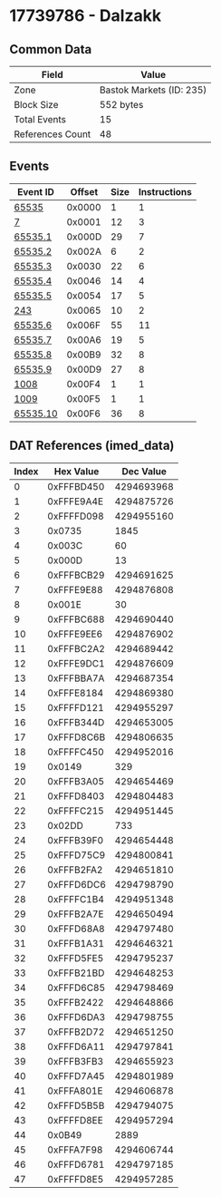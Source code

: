 # 17739786 - Dalzakk

## Common Data

| Field            | Value                    |
|------------------|--------------------------|
| Zone             | Bastok Markets (ID: 235) |
| Block Size       | 552 bytes                |
| Total Events     | 15                       |
| References Count | 48                       |

## Events

| Event ID                  | Offset   |   Size |   Instructions |
|---------------------------|----------|--------|----------------|
| [65535](./65535.md)       | 0x0000   |      1 |              1 |
| [7](./7.md)               | 0x0001   |     12 |              3 |
| [65535.1](./65535.1.md)   | 0x000D   |     29 |              7 |
| [65535.2](./65535.2.md)   | 0x002A   |      6 |              2 |
| [65535.3](./65535.3.md)   | 0x0030   |     22 |              6 |
| [65535.4](./65535.4.md)   | 0x0046   |     14 |              4 |
| [65535.5](./65535.5.md)   | 0x0054   |     17 |              5 |
| [243](./243.md)           | 0x0065   |     10 |              2 |
| [65535.6](./65535.6.md)   | 0x006F   |     55 |             11 |
| [65535.7](./65535.7.md)   | 0x00A6   |     19 |              5 |
| [65535.8](./65535.8.md)   | 0x00B9   |     32 |              8 |
| [65535.9](./65535.9.md)   | 0x00D9   |     27 |              8 |
| [1008](./1008.md)         | 0x00F4   |      1 |              1 |
| [1009](./1009.md)         | 0x00F5   |      1 |              1 |
| [65535.10](./65535.10.md) | 0x00F6   |     36 |              8 |

## DAT References (imed_data)

|   Index | Hex Value   |   Dec Value |
|---------|-------------|-------------|
|       0 | 0xFFFBD450  |  4294693968 |
|       1 | 0xFFFE9A4E  |  4294875726 |
|       2 | 0xFFFFD098  |  4294955160 |
|       3 | 0x0735      |        1845 |
|       4 | 0x003C      |          60 |
|       5 | 0x000D      |          13 |
|       6 | 0xFFFBCB29  |  4294691625 |
|       7 | 0xFFFE9E88  |  4294876808 |
|       8 | 0x001E      |          30 |
|       9 | 0xFFFBC688  |  4294690440 |
|      10 | 0xFFFE9EE6  |  4294876902 |
|      11 | 0xFFFBC2A2  |  4294689442 |
|      12 | 0xFFFE9DC1  |  4294876609 |
|      13 | 0xFFFBBA7A  |  4294687354 |
|      14 | 0xFFFE8184  |  4294869380 |
|      15 | 0xFFFFD121  |  4294955297 |
|      16 | 0xFFFB344D  |  4294653005 |
|      17 | 0xFFFD8C6B  |  4294806635 |
|      18 | 0xFFFFC450  |  4294952016 |
|      19 | 0x0149      |         329 |
|      20 | 0xFFFB3A05  |  4294654469 |
|      21 | 0xFFFD8403  |  4294804483 |
|      22 | 0xFFFFC215  |  4294951445 |
|      23 | 0x02DD      |         733 |
|      24 | 0xFFFB39F0  |  4294654448 |
|      25 | 0xFFFD75C9  |  4294800841 |
|      26 | 0xFFFB2FA2  |  4294651810 |
|      27 | 0xFFFD6DC6  |  4294798790 |
|      28 | 0xFFFFC1B4  |  4294951348 |
|      29 | 0xFFFB2A7E  |  4294650494 |
|      30 | 0xFFFD68A8  |  4294797480 |
|      31 | 0xFFFB1A31  |  4294646321 |
|      32 | 0xFFFD5FE5  |  4294795237 |
|      33 | 0xFFFB21BD  |  4294648253 |
|      34 | 0xFFFD6C85  |  4294798469 |
|      35 | 0xFFFB2422  |  4294648866 |
|      36 | 0xFFFD6DA3  |  4294798755 |
|      37 | 0xFFFB2D72  |  4294651250 |
|      38 | 0xFFFD6A11  |  4294797841 |
|      39 | 0xFFFB3FB3  |  4294655923 |
|      40 | 0xFFFD7A45  |  4294801989 |
|      41 | 0xFFFA801E  |  4294606878 |
|      42 | 0xFFFD5B5B  |  4294794075 |
|      43 | 0xFFFFD8EE  |  4294957294 |
|      44 | 0x0B49      |        2889 |
|      45 | 0xFFFA7F98  |  4294606744 |
|      46 | 0xFFFD6781  |  4294797185 |
|      47 | 0xFFFFD8E5  |  4294957285 |
